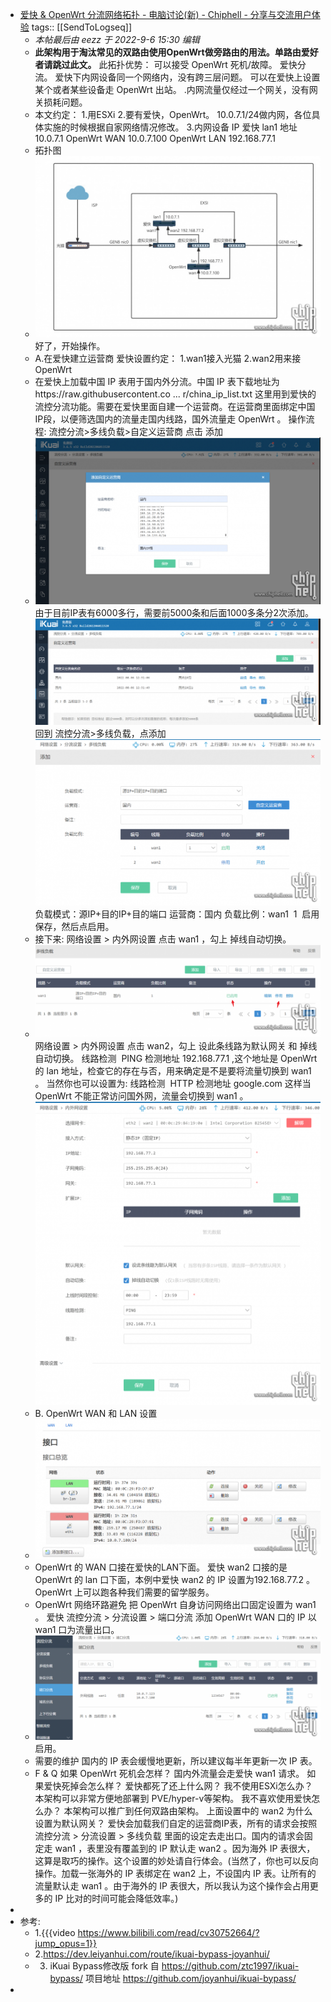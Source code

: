 - [爱快 & OpenWrt 分流网络拓扑 - 电脑讨论(新) - Chiphell - 分享与交流用户体验](https://www.chiphell.com/forum.php?mod=viewthread&tid=2441184&extra=page%3D1&ordertype=1&page=1)
  tags:: [[SendToLogseq]]
	- *本帖最后由 eezz 于 2022-9-6 15:30 编辑*
	- **此架构用于淘汰常见的双路由使用OpenWrt做旁路由的用法。单路由爱好者请跳过此文。**
	  此拓扑优势：
	  可以接受 OpenWrt 死机/故障。
	  爱快分流。
	  爱快下内网设备同一个网络内，没有跨三层问题。
	  可以在爱快上设置某个或者某些设备走 OpenWrt 出站。
	  .内网流量仅经过一个网关，没有网关损耗问题。
	- 本文约定：
	  1.用ESXi
	  2.要有爱快，OpenWrt。
	  10.0.7.1/24做内网，各位具体实施的时候根据自家网络情况修改。
	  3.内网设备 IP
	  爱快 lan1 地址 10.0.7.1
	  OpenWrt WAN 10.0.7.100
	  OpenWrt LAN 192.168.77.1
	- 拓扑图
	- ![image.png](../assets/image_1722476375432_0.png) 好了，开始操作。
	- A.在爱快建立运营商
	  爱快设置约定：
	  1.wan1接入光猫
	  2.wan2用来接OpenWrt
	- 在爱快上加载中国 IP 表用于国内外分流。中国 IP 表下载地址为https://raw.githubusercontent.co ... r/china\_ip\_list.txt
	  这里用到爱快的流控分流功能。需要在爱快里面自建一个运营商。在运营商里面绑定中国IP段，以便筛选国内的流量走国内线路，国外流量走 OpenWrt 。
	  操作流程: 流控分流>多线负载>自定义运营商
	  点击 添加
	- ![image.png](../assets/image_1722476393001_0.png) 由于目前IP表有6000多行，需要前5000条和后面1000多条分2次添加。
	  ![image.png](../assets/image_1722476411420_0.png) 回到 流控分流>多线负载，点添加
	  ![image.png](../assets/image_1722476427175_0.png) 负载模式：源IP+目的IP+目的端口
	  运营商：国内
	  负载比例：wan1  1  启用
	  保存，然后点启用。
	- 接下来:
	  网络设置 > 内外网设置
	  点击 wan1 ，勾上 掉线自动切换。
	- ![image.png](../assets/image_1722476451228_0.png) 网络设置 > 内外网设置
	  点击 wan2，勾上 设此条线路为默认网关 和 掉线自动切换。
	  线路检测  PING
	  检测地址 192.168.77.1 ,这个地址是 OpenWrt 的 lan 地址，检查它的存在与否，用来确定是不是要将流量切换到 wan1 。
	  当然你也可以设置为:
	  线路检测  HTTP
	  检测地址 google.com
	  这样当 OpenWrt 不能正常访问国外网，流量会切换到 wan1 。
	  ![image.png](../assets/image_1722476471774_0.png)
	- B. OpenWrt WAN 和 LAN 设置
	- ![image.png](../assets/image_1722476521266_0.png)
	- OpenWrt 的 WAN 口接在爱快的LAN下面。
	  爱快 wan2 口接的是 OpenWrt 的 lan 口下面，本例中爱快 wan2 的 IP 设置为192.168.77.2 。
	  OpenWrt 上可以跑各种我们需要的留学服务。
	- OpenWrt 网络环路避免
	  把 OpenWrt 自身访问网络出口固定设置为 wan1 。
	  爱快 流控分流 > 分流设置 > 端口分流
	  添加 OpenWrt WAN 口的 IP 以 wan1 口为流量出口。
	- ![image.png](../assets/image_1722476533905_0.png) 启用。
	- 需要的维护
	  国内的 IP 表会缓慢地更新，所以建议每半年更新一次 IP 表。
	- F & Q
	  如果 OpenWrt 死机会怎样？
	  国内外流量会走爱快 wan1 请求。
	  如果爱快死掉会怎么样？
	  爱快都死了还上什么网？
	  我不使用ESXi怎么办？
	  本架构可以非常方便地部署到 PVE/hyper-v等架构。
	  我不喜欢使用爱快怎么办？
	  本架构可以推广到任何双路由架构。
	  上面设置中的 wan2 为什么设置为默认网关？
	  爱快会加载我们自定的运营商IP表，所有的请求会按照 流控分流 > 分流设置 > 多线负载 里面的设定去走出口。国内的请求会固定走 wan1 ，表里没有覆盖到的 IP 默认走 wan2 。因为海外 IP 表很大，这算是取巧的操作。这个设置的妙处请自行体会。(当然了，你也可以反向操作。加载一张海外的 IP 表绑定在 wan2 上，不设国内 IP 表。让所有的流量默认走 wan1 。由于海外的 IP 表很大，所以我认为这个操作会占用更多的 IP 比对的时间可能会降低效率。)
-
- 参考:
	- 1.{{{video https://www.bilibili.com/read/cv30752664/?jump_opus=1}}
	- 2.https://dev.leiyanhui.com/route/ikuai-bypass-joyanhui/
	- 3. iKuai Bypass修改版 
	  fork 自 https://github.com/ztc1997/ikuai-bypass/
	  项目地址 https://github.com/joyanhui/ikuai-bypass/
-